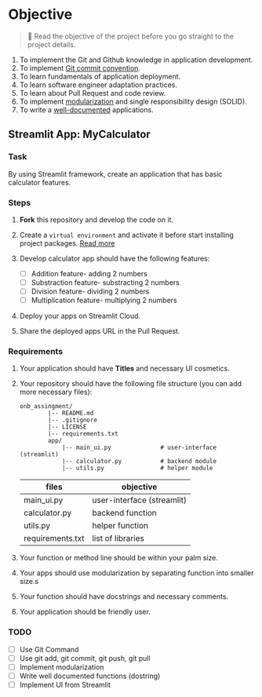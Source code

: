 # Objective

> 🚨 Read the objective of the project before you go straight to the project details. 

1. To implement the Git and Github knowledge in application development.
2. To implement [Git commit convention](https://www.conventionalcommits.org/en/v1.0.0/). 
2. To learn fundamentals of application deployment. 
3. To learn software engineer adaptation practices. 
4. To learn about Pull Request and code review. 
5. To implement [modularization](https://blog.inedo.com/python/modularization-and-packages/) and single responsibility design (SOLID).
6. To write a [well-documented](https://peps.python.org/pep-0257/) applications. 

## Streamlit App: MyCalculator

### Task
By using Streamlit framework, create an application that has basic calculator features. 

### Steps

1. **Fork** this repository and develop the code on it. 
2. Create a `virtual environment` and activate it before start installing project packages. [Read more](https://realpython.com/python-virtual-environments-a-primer/)

3. Develop calculator app should have the following features:

	* [ ] Addition feature- adding 2 numbers
	* [ ] Substraction feature- substracting 2 numbers
	* [ ] Division feature- dividing 2 numbers
	* [ ] Multiplication feature- multiplying 2 numbers

4. Deploy your apps on Streamlit Cloud.
5. Share the deployed apps URL in the Pull Request.

### Requirements

1. Your application should have **Titles** and necessary UI cosmetics.
	
2. Your repository should have the following file structure (you can add more necessary files):
	```
	onb_assingment/
			|-- README.md
			|-- .gitignore
			|-- LICENSE
			|-- requirements.txt
			app/
				|-- main_ui.py				# user-interface (streamlit)
				|-- calculator.py			# backend module
				|-- utils.py				# helper module
	```
	|files|objective|
	|--------|---------|
	|main_ui.py|user-interface (streamlit)|
	|calculator.py|backend function|
	|utils.py|helper function|
	|requirements.txt|list of libraries|

3. Your function or method line should be within your palm size. 
4. Your apps should use modularization by separating function into smaller size.s
5. Your function should have docstrings and necessary comments. 
6. Your application should be friendly user. 

### TODO

* [ ] Use Git Command
* [ ] Use git add, git commit, git push, git pull
* [ ] Implement modularization 
* [ ] Write well documented functions (dostring)
* [ ] Implement UI from Streamlit